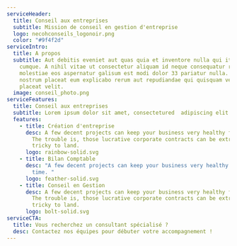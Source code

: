 ```yaml
---
serviceHeader:
  title: Conseil aux entreprises
  subtitle: Mission de conseil en gestion d'entreprise
  logo: necohconseils_logonoir.png
  color: "#9f4f2d"
serviceIntro:
  title: A propos
  subtitle: Aut debitis eveniet aut quas quia et inventore nulla qui itaque
    cumque. A nihil vitae ut consectetur aliquam id neque consequatur rem enim
    molestiae eos aspernatur galisum est modi dolor 33 pariatur nulla. 33
    nostrum placeat eum explicabo rerum aut repudiandae qui quisquam veniam qui
    placeat velit.
  image: conseil_photo.png
serviceFeatures:
  title: Conseil aux entreprises
  subtitle: Lorem ipsum dolor sit amet, consectetured  adipiscing elit.
  features:
    - title: Création d'entreprise
      desc: A few decent projects can keep your business very healthy for a long time.
        The trouble is, those lucrative corporate contracts can be extremely
        tricky to land.
      logo: rainbow-solid.svg
    - title: Bilan Comptable
      desc: "A few decent projects can keep your business very healthy for a long
        time. "
      logo: feather-solid.svg
    - title: Conseil en Gestion
      desc: A few decent projects can keep your business very healthy for a long time.
        The trouble is, those lucrative corporate contracts can be extremely
        tricky to land.
      logo: bolt-solid.svg
serviceCTA:
  title: Vous recherchez un consultant spécialisé ?
  desc: Contactez nos équipes pour débuter votre accompagnement !
---
```

